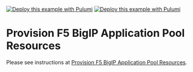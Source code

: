 [![Deploy this example with Pulumi](https://get.pulumi.com/new/button.svg)](https://app.pulumi.com/new?template=https://github.com/pulumi/examples/blob/master/f5bigip-ts-ltm-pool/f5bigip-pool/README.md#gh-light-mode-only)
[![Deploy this example with Pulumi](https://get.pulumi.com/new/button-light.svg)](https://app.pulumi.com/new?template=https://github.com/pulumi/examples/blob/master/f5bigip-ts-ltm-pool/f5bigip-pool/README.md#gh-dark-mode-only)

# Provision F5 BigIP Application Pool Resources

Please see instructions at [Provision F5 BigIP Application Pool Resources](../README.md#provision-f5-bigip-application-pool-resources).
